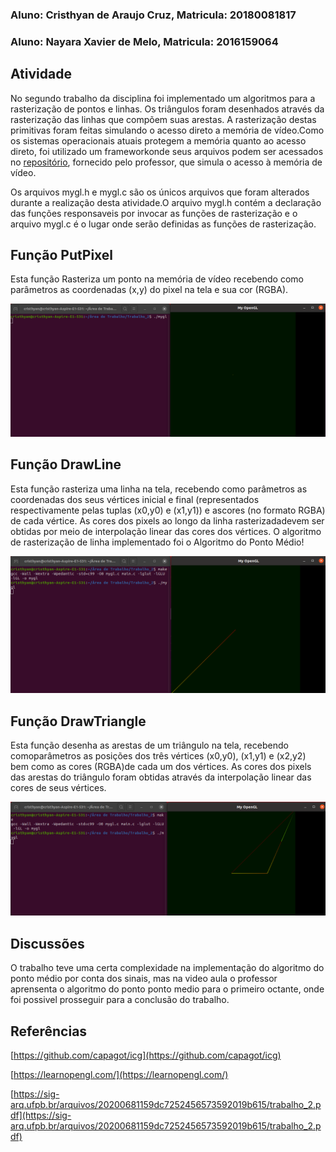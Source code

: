 ### Aluno: Cristhyan de Araujo Cruz, Matricula: 20180081817

### Aluno: Nayara Xavier de Melo, Matricula: 2016159064

## Atividade

No segundo trabalho da disciplina foi implementado um algoritmos para a rasterização de pontos e linhas. Os triângulos foram desenhados através da rasterização das linhas que compõem suas arestas. A rasterização destas primitivas foram feitas simulando o acesso direto a memória de vídeo.Como os sistemas operacionais atuais protegem a memória quanto ao acesso direto, foi utilizado um frameworkonde seus arquivos podem ser acessados no [repositório](https://github.com/capagot/icg/tree/master/02_mygl_framework), fornecido pelo professor, que simula o acesso à memória de vídeo.
 
 Os arquivos mygl.h e mygl.c são os únicos arquivos que foram alterados durante a realização desta atividade.O arquivo mygl.h contém a declaração das funções responsaveis por invocar as funções de rasterização e o arquivo mygl.c é o lugar onde serão definidas as funções de rasterização.
 
 ## Função PutPixel
 
 Esta função Rasteriza um ponto na memória de vídeo recebendo como parâmetros as coordenadas (x,y) do pixel na tela e sua cor (RGBA).  
 
 ![Print_01](https://github.com/Cristhyan-Cruz/ICG/blob/main/Trabalho_02/print_01.png)
 
 ## Função DrawLine
 
 Esta função rasteriza uma linha na tela, recebendo como parâmetros as coordenadas dos seus vértices inicial e final (representados respectivamente pelas tuplas (x0,y0) e (x1,y1)) e ascores (no formato RGBA) de cada vértice. As cores dos  pixels ao longo da linha rasterizadadevem  ser obtidas  por meio de  interpolação linear  das  cores  dos  vértices.  O algoritmo  de rasterização de linha implementado foi o Algoritmo do Ponto Médio!
 
 ![Print_02](https://github.com/Cristhyan-Cruz/ICG/blob/main/Trabalho_02/print_02.png)
 
 ## Função DrawTriangle
 
Esta função desenha as arestas de um triângulo na tela, recebendo comoparâmetros as posições dos três vértices (x0,y0), (x1,y1) e (x2,y2) bem como as cores (RGBA)de cada um dos vértices. As cores dos pixels das arestas do triângulo foram obtidas através da  interpolação linear das cores de seus vértices. 

![Print_03](https://github.com/Cristhyan-Cruz/ICG/blob/main/Trabalho_02/print_03.png)

## Discussões 

O trabalho teve uma certa complexidade na implementação do algoritmo do ponto médio por conta dos sinais, mas na video aula o professor aprensenta o algoritmo do ponto ponto medio para o primeiro octante, onde foi possivel prosseguir para a conclusão do trabalho.

## Referências

[https://github.com/capagot/icg](https://github.com/capagot/icg)

[https://learnopengl.com/](https://learnopengl.com/)

[https://sig-arq.ufpb.br/arquivos/20200681159dc7252456573592019b615/trabalho_2.pdf](https://sig-arq.ufpb.br/arquivos/20200681159dc7252456573592019b615/trabalho_2.pdf)
